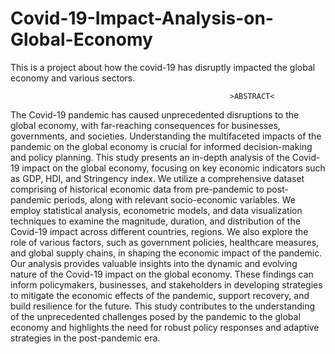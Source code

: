 # Covid-19-Impact-Analysis-on-Global-Economy
This is a project about how the covid-19 has disruptly impacted the global economy and various sectors.


                                                     >ABSTRACT<
                                                          
The Covid-19 pandemic has caused unprecedented disruptions to 
the global economy, with far-reaching consequences for businesses, 
governments, and societies. Understanding the multifaceted impacts of the 
pandemic on the global economy is crucial for informed decision-making and 
policy planning. This study presents an in-depth analysis of the Covid-19 impact 
on the global economy, focusing on key economic indicators such as GDP, HDI, 
and Stringency index. We utilize a comprehensive dataset comprising of 
historical economic data from pre-pandemic to post-pandemic periods, along 
with relevant socio-economic variables. We employ statistical analysis, 
econometric models, and data visualization techniques to examine the 
magnitude, duration, and distribution of the Covid-19 impact across different 
countries, regions. We also explore the role of various factors, such as 
government policies, healthcare measures, and global supply chains, in shaping 
the economic impact of the pandemic. Our analysis provides valuable insights 
into the dynamic and evolving nature of the Covid-19 impact on the global 
economy. These findings can inform policymakers, businesses, and 
stakeholders in developing strategies to mitigate the economic effects of the 
pandemic, support recovery, and build resilience for the future. This study 
contributes to the understanding of the unprecedented challenges posed by 
the pandemic to the global economy and highlights the need for robust policy 
responses and adaptive strategies in the post-pandemic era.
